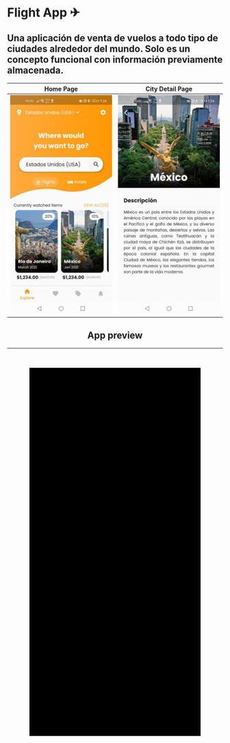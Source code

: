 # Flight App ✈

## Una aplicación de venta de vuelos a todo tipo de ciudades alrededor del mundo. Solo es un concepto funcional con información previamente almacenada.

| Home Page | City Detail Page |
| :-: | :-: |
| ![](https://github.com/urielexis64/flight_flutter_app/blob/main/screenshots/homepage.jpg) | ![](https://github.com/urielexis64/flight_flutter_app/blob/main/screenshots/citydetail.jpg) |

<h2 align="center">App preview</h2>
<hr>
<br>
<p align="center">
    <img  src="https://github.com/urielexis64/flight_flutter_app/blob/main/screenshots/app_preview.gif"  width="400" />
</p>
